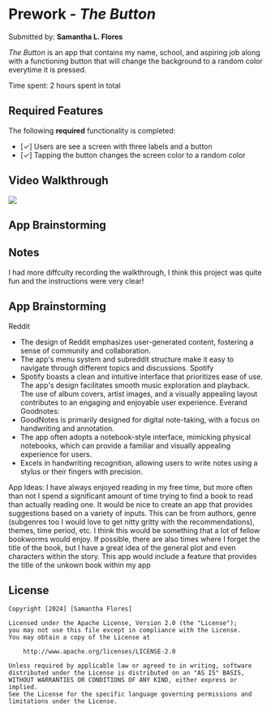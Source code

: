 # Prework - *The Button*

Submitted by: **Samantha L. Flores**

_The Button_ is an app that contains my name, school, and 
aspiring job along with a functioning button that 
will change the background to a random color everytime it is 
pressed.

Time spent: 2 hours spent in total

## Required Features

The following **required** functionality is completed:

- [✓] Users are see a screen with three labels and a button
- [✓] Tapping the button changes the screen color to a random color
 
## Video Walkthrough
<div>
    <a href="https://www.loom.com/share/ddfba2dc8a8d4ed7a9519d767a244468">
    </a>
    <a href="https://www.loom.com/share/ddfba2dc8a8d4ed7a9519d767a244468">
      <img style="max-width:600px;" src="https://cdn.loom.com/sessions/thumbnails/ddfba2dc8a8d4ed7a9519d767a244468-with-play.gif">
    </a>
  </div>
 


## App Brainstorming

## Notes
I had more diffculty recording the walkthrough, I think this project was 
quite fun and the instructions were very clear!


## App Brainstorming
Reddit
- The design of Reddit emphasizes user-generated content, fostering a sense of community and collaboration.
- The app's menu system and subreddit structure make it easy to navigate through different topics and discussions.
Spotify
- Spotify boasts a clean and intuitive interface that prioritizes ease of use. The app's design facilitates smooth music exploration and playback.
  The use of album covers, artist images, and a visually appealing layout contributes to an engaging and enjoyable user experience.
Everand 
 Goodnotes:
- GoodNotes is primarily designed for digital note-taking, with a focus on handwriting and annotation.
- The app often adopts a notebook-style interface, mimicking physical notebooks, which can provide a familiar and visually appealing experience for users.
- Excels in handwriting recognition, allowing users to write notes using a stylus or their fingers with precision.

App Ideas: 
I have always enjoyed reading in my free time, but more often than not I spend a significant amount of time trying to find a book to read 
than actually reading one. It would be nice to create an app that provides suggestions based on a variety of inputs. This can be from authors, 
genre (subgenres too I would love to get nitty gritty with the recommendations), themes, time period, etc. I think this would be something that 
a lot of fellow bookworms would enjoy. If possible, there are also times where I forget the title of the book, but I have a great idea of the general 
plot and even characters within the story. This app would include a feature that provides the title of the unkown book within my app
   
## License

    Copyright [2024] [Samantha Flores]

    Licensed under the Apache License, Version 2.0 (the "License");
    you may not use this file except in compliance with the License.
    You may obtain a copy of the License at

        http://www.apache.org/licenses/LICENSE-2.0

    Unless required by applicable law or agreed to in writing, software
    distributed under the License is distributed on an "AS IS" BASIS,
    WITHOUT WARRANTIES OR CONDITIONS OF ANY KIND, either express or implied.
    See the License for the specific language governing permissions and
    limitations under the License.

